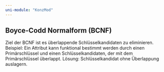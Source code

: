 ```yaml
---
uni-module: "KonzMod"
---
```


## Boyce-Codd Normalform (BCNF)

Ziel der BCNF ist es überlappende Schlüsselkandidaten zu eliminieren.
Beispiel: Ein Attribut kann funktional bestimmt werden durch einen Primärschlüssel und einen Schlüsselkandidaten, der mit dem Primärschlüssel überlappt.
Lösung: Schlüsselkandidat ohne Überlappung auslagern.
